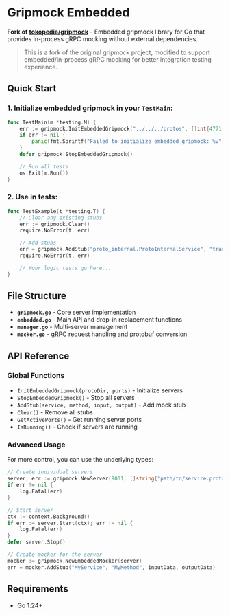 # Gripmock Embedded

**Fork of [tokopedia/gripmock](https://github.com/tokopedia/gripmock)** - Embedded gripmock library for Go that provides in-process gRPC mocking without external dependencies.

> This is a fork of the original gripmock project, modified to support embedded/in-process gRPC mocking for better integration testing experience.

## Quick Start

### 1. Initialize embedded gripmock in your `TestMain`:

```go
func TestMain(m *testing.M) {
    err := gripmock.InitEmbeddedGripmock("../../../protos", []int{4771, 4772, 4773, 4774, 4775})
    if err != nil {
        panic(fmt.Sprintf("Failed to initialize embedded gripmock: %v", err))
    }
    defer gripmock.StopEmbeddedGripmock()

    // Run all tests
    os.Exit(m.Run())
}
```

### 2. Use in tests:

```go
func TestExample(t *testing.T) {
    // Clear any existing stubs
    err := gripmock.Clear()
    require.NoError(t, err)

    // Add stubs
    err = gripmock.AddStub("proto_internal.ProtoInternalService", "transfer_tokens", nil, nil)
    require.NoError(t, err)

    // Your logic tests go here...
}
```

## File Structure

- **`gripmock.go`** - Core server implementation
- **`embedded.go`** - Main API and drop-in replacement functions
- **`manager.go`** - Multi-server management  
- **`mocker.go`** - gRPC request handling and protobuf conversion

## API Reference

### Global Functions

- `InitEmbeddedGripmock(protoDir, ports)` - Initialize servers
- `StopEmbeddedGripmock()` - Stop all servers
- `AddStub(service, method, input, output)` - Add mock stub
- `Clear()` - Remove all stubs
- `GetActivePorts()` - Get running server ports
- `IsRunning()` - Check if servers are running

### Advanced Usage

For more control, you can use the underlying types:

```go
// Create individual servers
server, err := gripmock.NewServer(9001, []string{"path/to/service.proto"})
if err != nil {
    log.Fatal(err)
}

// Start server
ctx := context.Background()
if err := server.Start(ctx); err != nil {
    log.Fatal(err)
}
defer server.Stop()

// Create mocker for the server
mocker := gripmock.NewEmbeddedMocker(server)
err = mocker.AddStub("MyService", "MyMethod", inputData, outputData)
```

## Requirements

- Go 1.24+